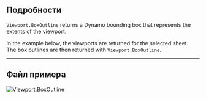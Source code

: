 ## Подробности
`Viewport.BoxOutline` returns a Dynamo bounding box that represents the extents of the viewport.

In the example below, the viewports are returned for the selected sheet. The box outlines are then returned with `Viewport.BoxOutline`.
___
## Файл примера

![Viewport.BoxOutline](./Revit.Elements.Viewport.BoxOutline_img.jpg)
